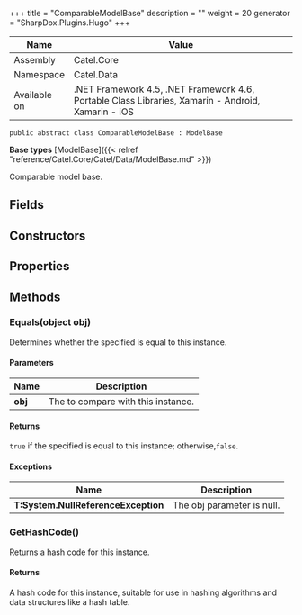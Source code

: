 

+++
title = "ComparableModelBase" 
description = ""
weight = 20
generator = "SharpDox.Plugins.Hugo"
+++

Name|Value
---|---
Assembly|Catel.Core
Namespace|Catel.Data
Available on|.NET Framework 4.5, .NET Framework 4.6, Portable Class Libraries, Xamarin - Android, Xamarin - iOS

```
public abstract class ComparableModelBase : ModelBase
```

**Base types**
[ModelBase]({{< relref "reference/Catel.Core/Catel/Data/ModelBase.md" >}})

Comparable model base.

## Fields

## Constructors

## Properties

## Methods

### Equals(object obj)

Determines whether the specified is equal to this instance.

#### Parameters

Name|Description
---|---
**obj**|The to compare with this instance.

#### Returns

`true` if the specified is equal to this instance; otherwise,`false`.

#### Exceptions

Name|Description
---|---
**T:System.NullReferenceException**|The obj parameter is null.

### GetHashCode()

Returns a hash code for this instance.

#### Returns

A hash code for this instance, suitable for use in hashing algorithms and data structures like a hash table.

